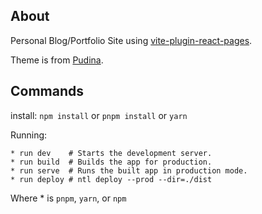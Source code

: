 ## About

Personal Blog/Portfolio Site using
[vite-plugin-react-pages](https://github.com/vitejs/vite-plugin-react-pages).

Theme is from [Pudina](https://github.com/knhash/Pudhina).

## Commands

install:
`npm install` or `pnpm install` or `yarn`

Running:
```
* run dev    # Starts the development server.
* run build  # Builds the app for production.
* run serve  # Runs the built app in production mode.
* run deploy # ntl deploy --prod --dir=./dist
```
Where * is `pnpm`, `yarn`, or `npm`
